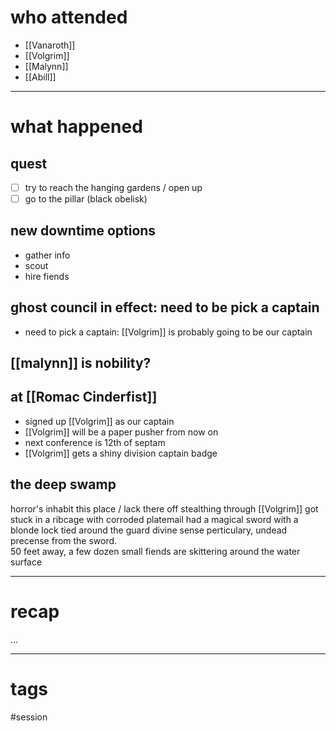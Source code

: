 # who attended

- [[Vanaroth]]
- [[Volgrim]]
- [[Malynn]]
- [[Abill]]

---
# what happened

## quest
- [ ] try to reach the hanging gardens / open up 
- [ ] go to the pillar (black obelisk)
## new downtime options
- gather info
- scout 
- hire fiends
## ghost council in effect: need to be pick a captain
- need to pick a captain: [[Volgrim]] is probably going to be our captain
## [[malynn]] is nobility?
## at [[Romac Cinderfist]]
- signed up [[Volgrim]] as our captain
- [[Volgrim]] will be a paper pusher from now on
- next conference is 12th of septam
- [[Volgrim]] gets a shiny division captain badge
## the deep swamp
horror's inhabit this place / lack there off
stealthing through
[[Volgrim]] got stuck in a ribcage with corroded platemail
had a magical sword with a blonde lock tied around the guard
divine sense
	perticulary, undead precense from the sword.  
	50 feet away, a few dozen small fiends are skittering around the water surface


---
# recap

...

---
# tags

#session
